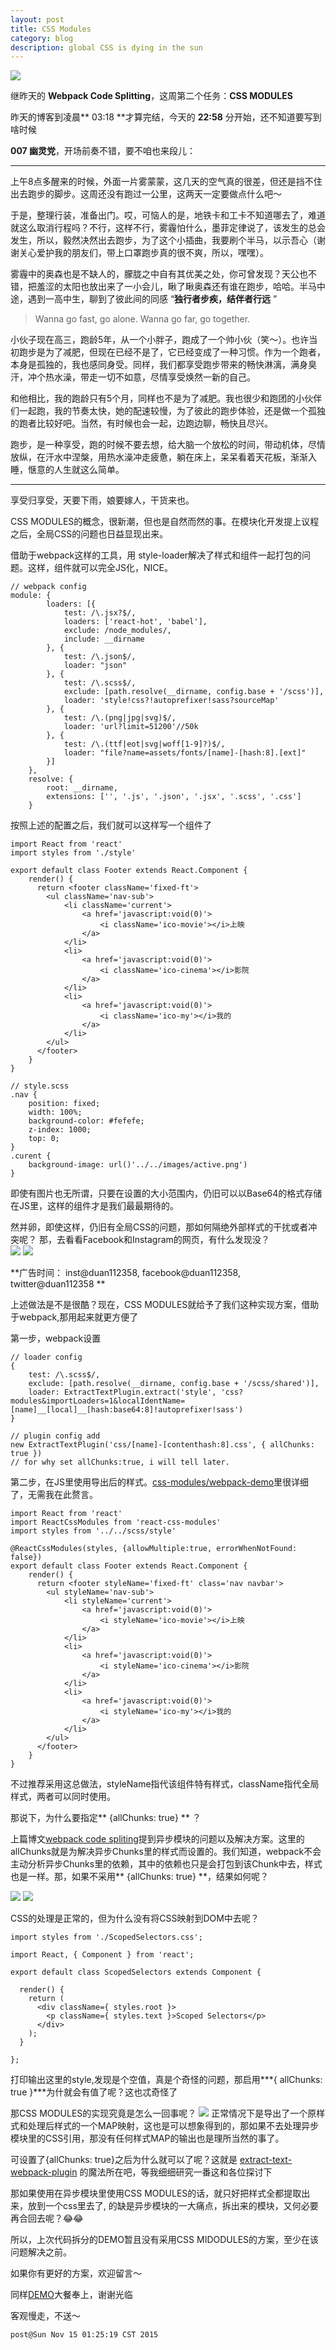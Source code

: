 ```yaml
---
layout: post
title: CSS Modules
category: blog
description: global CSS is dying in the sun
---
```

![](/images/2015_11/runner-far.jpg)

继昨天的 **Webpack Code Splitting**，这周第二个任务：**CSS MODULES**

昨天的博客到凌晨** 03:18 **才算完结，今天的 **22:58** 分开始，还不知道要写到啥时候

**007 幽灵党**，开场前奏不错，要不咱也来段儿：

---

上午8点多醒来的时候，外面一片雾蒙蒙，这几天的空气真的很差，但还是挡不住出去跑步的脚步。这周还没有跑过一公里，这两天一定要做点什么吧～

于是，整理行装，准备出门。哎，可恼人的是，地铁卡和工卡不知道哪去了，难道就这么取消行程吗？不行，这样不行，雾霾怕什么，墨菲定律说了，该发生的总会发生，所以，毅然决然出去跑步，为了这个小插曲，我要刷个半马，以示吾心（谢谢关心爱护我的朋友们，带上口罩跑步真的很不爽，所以，嘿嘿）。

雾霾中的奥森也是不缺人的，朦胧之中自有其优美之处，你可曾发现？天公也不错，把羞涩的太阳也放出来了一小会儿，瞅了瞅奥森还有谁在跑步，哈哈。半马中途，遇到一高中生，聊到了彼此间的同感 “**独行者步疾，结伴者行远** ”

>  Wanna go fast, go alone. Wanna go far, go together.

小伙子现在高三，跑龄5年，从一个小胖子，跑成了一个帅小伙（笑～）。也许当初跑步是为了减肥，但现在已经不是了，它已经变成了一种习惯。作为一个跑者，本身是孤独的，我也感同身受。同样，我们都享受跑步带来的畅快淋漓，满身臭汗，冲个热水澡，带走一切不如意，尽情享受焕然一新的自己。

和他相比，我的跑龄只有5个月，同样也不是为了减肥。我也很少和跑团的小伙伴们一起跑，我的节奏太快，她的配速较慢，为了彼此的跑步体验，还是做一个孤独的跑者比较好吧。当然，有时候也会一起，边跑边聊，畅快且尽兴。

跑步，是一种享受，跑的时候不要去想，给大脑一个放松的时间，带动机体，尽情放纵，在汗水中涅槃，用热水澡冲走疲惫，躺在床上，呆呆看着天花板，渐渐入睡，惬意的人生就这么简单。

---

享受归享受，天要下雨，娘要嫁人，干货来也。

CSS MODULES的概念，很新潮，但也是自然而然的事。在模块化开发提上议程之后，全局CSS的问题也日益显现出来。

借助于webpack这样的工具，用 style-loader解决了样式和组件一起打包的问题。这样，组件就可以完全JS化，NICE。  

```
// webpack config
module: {
        loaders: [{
            test: /\.jsx?$/,
            loaders: ['react-hot', 'babel'],
            exclude: /node_modules/,
            include: __dirname
        }, {
            test: /\.json$/,
            loader: "json"
        }, {
            test: /\.scss$/,
            exclude: [path.resolve(__dirname, config.base + '/scss')],
            loader: 'style!css?!autoprefixer!sass?sourceMap'
        }, {
            test: /\.(png|jpg|svg)$/,
            loader: 'url?limit=51200'//50k
        }, {
            test: /\.(ttf|eot|svg|woff[1-9]?)$/,
            loader: "file?name=assets/fonts/[name]-[hash:8].[ext]"
        }]
    },
    resolve: {
        root: __dirname,
        extensions: ['', '.js', '.json', '.jsx', '.scss', '.css']
    }
```
按照上述的配置之后，我们就可以这样写一个组件了

```
import React from 'react'
import styles from './style'

export default class Footer extends React.Component {
    render() {
      return <footer className='fixed-ft'>
        <ul className='nav-sub'>
            <li className='current'>
                <a href='javascript:void(0)'>
                    <i className='ico-movie'></i>上映
                </a>
            </li>
            <li>
                <a href='javascript:void(0)'>
                    <i className='ico-cinema'></i>影院
                </a>
            </li>
            <li>
                <a href='javascript:void(0)'>
                    <i className='ico-my'></i>我的
                </a>
            </li>
        </ul>
      </footer>
    }
}
```

```
// style.scss
.nav {
    position: fixed;
    width: 100%;
    background-color: #fefefe;
    z-index: 1000;
    top: 0;
}
.curent {
    background-image: url()'../../images/active.png')
}

```

即使有图片也无所谓，只要在设置的大小范围内，仍旧可以以Base64的格式存储在JS里，这样的组件才是我们最最期待的。

然并卵，即使这样，仍旧有全局CSS的问题，那如何隔绝外部样式的干扰或者冲突呢？
那，去看看Facebook和Instagram的网页，有什么发现没？  
![](/images/2015_11/facebook.jpg)
![](/images/2015_11/instagram.jpg)

**广告时间： inst@duan112358, facebook@duan112358, twitter@duan112358 **

上述做法是不是很酷？现在，CSS MODULES就给予了我们这种实现方案，借助于webpack,那用起来就更方便了  

第一步，webpack设置

```
// loader config
{
    test: /\.scss$/,
    exclude: [path.resolve(__dirname, config.base + '/scss/shared')],
    loader: ExtractTextPlugin.extract('style', 'css?modules&importLoaders=1&localIdentName=[name]__[local]__[hash:base64:8]!autoprefixer!sass')
}

// plugin config add
new ExtractTextPlugin('css/[name]-[contenthash:8].css', { allChunks: true })
// for why set allChunks:true, i will tell later.
```
第二步，在JS里使用导出后的样式。[css-modules/webpack-demo](https://github.com/css-modules/webpack-demo)里很详细了，无需我在此赘言。

```
import React from 'react'
import ReactCssModules from 'react-css-modules'
import styles from '../../scss/style'

@ReactCssModules(styles, {allowMultiple:true, errorWhenNotFound: false})
export default class Footer extends React.Component {
    render() {
      return <footer styleName='fixed-ft' class='nav navbar'>
        <ul styleName='nav-sub'>
            <li styleName='current'>
                <a href='javascript:void(0)'>
                    <i styleName='ico-movie'></i>上映
                </a>
            </li>
            <li>
                <a href='javascript:void(0)'>
                    <i styleName='ico-cinema'></i>影院
                </a>
            </li>
            <li>
                <a href='javascript:void(0)'>
                    <i styleName='ico-my'></i>我的
                </a>
            </li>
        </ul>
      </footer>
    }
}

```
不过推荐采用这总做法，styleName指代该组件特有样式，className指代全局样式，两者可以同时使用。

那说下，为什么要指定** {allChunks: true} ** ？

上篇博文[webpack code spliting](http://dhong.co/webpack-code-splitting/)提到异步模块的问题以及解决方案。这里的allChunks就是为解决异步Chunks里的样式而设置的。我们知道，webpack不会主动分析异步Chunks里的依赖，其中的依赖也只是会打包到该Chunk中去，样式也是一样。那，如果不采用** {allChunks: true} **，结果如何呢？

![](/images/css-module-html.jpg)
![](/images/css-module-style.jpg)

CSS的处理是正常的，但为什么没有将CSS映射到DOM中去呢？  

```
import styles from './ScopedSelectors.css';

import React, { Component } from 'react';

export default class ScopedSelectors extends Component {

  render() {
    return (
      <div className={ styles.root }>
        <p className={ styles.text }>Scoped Selectors</p>
      </div>
    );
  }

};

```
打印输出这里的style,发现是个空值，真是个奇怪的问题，那启用***{ allChunks: true }***为什就会有值了呢？这也忒奇怪了

那CSS MODULES的实现究竟是怎么一回事呢？
![](/images/2015_11/css-module-require.jpg)
正常情况下是导出了一个原样式和处理后样式的一个MAP映射，这也是可以想象得到的，那如果不去处理异步模块里的CSS引用，那没有任何样式MAP的输出也是理所当然的事了。

可设置了{allChunks: true}之后为什么就可以了呢？这就是 [extract-text-webpack-plugin](https://github.com/webpack/extract-text-webpack-plugin) 的魔法所在吧，等我细细研究一番这和各位探讨下

那如果使用在异步模块里使用CSS MODULES的话，就只好把样式全都提取出来，放到一个css里去了, 的缺是异步模块的一大痛点，拆出来的模块，又何必要再合回去呢？😂😂

所以，上次代码拆分的DEMO暂且没有采用CSS MIDODULES的方案，至少在该问题解决之前。

如果你有更好的方案，欢迎留言～

同样[DEMO](https://github.com/Duan112358/pepper)大餐奉上，谢谢光临

客观慢走，不送～

```
post@Sun Nov 15 01:25:19 CST 2015
```

